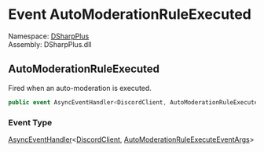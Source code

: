 # Event AutoModerationRuleExecuted

Namespace: [DSharpPlus](DSharpPlus.md)  
Assembly: DSharpPlus.dll

## <a id="DSharpPlus_DiscordShardedClient_AutoModerationRuleExecuted"></a>AutoModerationRuleExecuted

Fired when an auto-moderation is executed.

```csharp
public event AsyncEventHandler<DiscordClient, AutoModerationRuleExecuteEventArgs> AutoModerationRuleExecuted
```

### Event Type

[AsyncEventHandler](DSharpPlus.AsyncEvents.AsyncEventHandler\-2.md)<[DiscordClient](DSharpPlus.DiscordClient.md), [AutoModerationRuleExecuteEventArgs](DSharpPlus.EventArgs.AutoModerationRuleExecuteEventArgs.md)\>

